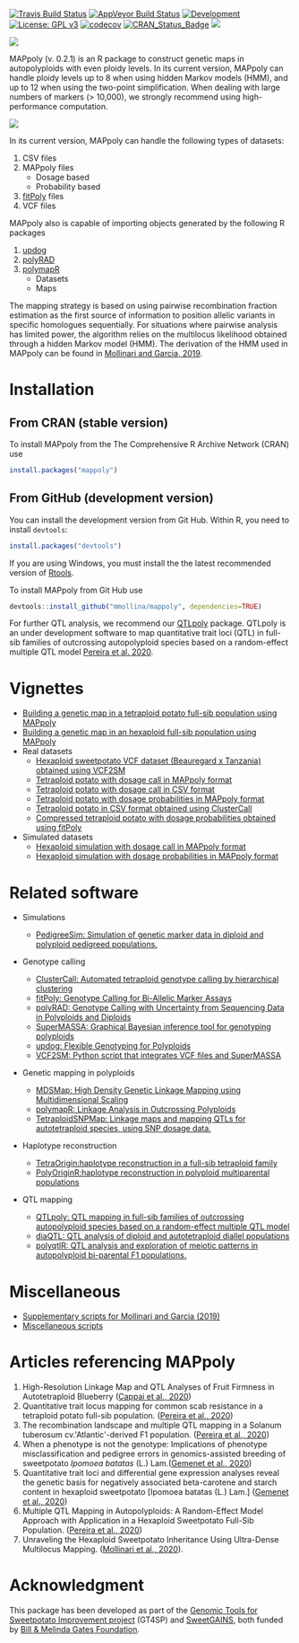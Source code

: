 [![Travis Build Status](https://travis-ci.org/mmollina/MAPpoly.svg?branch=master)](https://travis-ci.org/mmollina/MAPpoly) 
[![AppVeyor Build Status](https://ci.appveyor.com/api/projects/status/github/mmollina/mappoly?branch=master&svg=true)](https://ci.appveyor.com/project/mmollina/mappoly)
[![Development](https://img.shields.io/badge/development-active-blue.svg)](https://img.shields.io/badge/development-active-blue.svg)
[![License: GPL v3](https://img.shields.io/badge/License-GPL%20v3-blue.svg)](https://www.gnu.org/licenses/gpl-3.0)
[![codecov](https://codecov.io/github/mmollina/MAPpoly/branch/master/graphs/badge.svg)](https://codecov.io/github/mmollina/MAPpoly)
[![CRAN_Status_Badge](http://www.r-pkg.org/badges/version/mappoly)](https://cran.r-project.org/package=mappoly)
[![](http://cranlogs.r-pkg.org/badges/grand-total/mappoly)](https://cran.r-project.org/package=mappoly)

![](https://raw.githubusercontent.com/mmollina/MAPpoly/master/mappoly_hexsticker.png)

MAPpoly (v. 0.2.1) is an R package to construct genetic maps in autopolyploids with even ploidy levels. In its current version, MAPpoly can handle ploidy levels up to 8 when using hidden Markov models (HMM), and up to 12 when using the two-point simplification. When dealing with large numbers of markers (> 10,000), we strongly recommend using high-performance computation. 

![](https://raw.githubusercontent.com/mmollina/MAPpoly/master/mappoly.gif)


In its current version, MAPpoly can handle the following types of datasets:

1. CSV files 
2. MAPpoly files
    - Dosage based
    - Probability based
3. [fitPoly](https://CRAN.R-project.org/package=fitPoly) files
4. VCF files

MAPpoly also is capable of importing objects generated by the following R packages 

1. [updog](https://CRAN.R-project.org/package=updog)
2. [polyRAD](https://CRAN.R-project.org/package=polyRAD)
3. [polymapR](https://CRAN.R-project.org/package=polymapR)
    - Datasets
    - Maps

The mapping strategy is based on using pairwise recombination fraction estimation as the first source of information to position allelic variants in specific homologues sequentially. For situations where pairwise analysis has limited power, the algorithm relies on the multilocus likelihood obtained through a hidden Markov model (HMM). The derivation of the HMM used in MAPpoly can be found in [Mollinari and Garcia, 2019](https://doi.org/10.1534/g3.119.400378). 

# Installation

## From CRAN (stable version)

To install MAPpoly from the The Comprehensive R Archive Network (CRAN) use

```R
install.packages("mappoly")
```

## From GitHub (development version)

You can install the development version from Git Hub. Within R, you need to install `devtools`:

```R
install.packages("devtools")
```

If you are using Windows, you must install the the latest recommended version of [Rtools](https://cran.r-project.org/bin/windows/Rtools/).

To install MAPpoly from Git Hub use

```R
devtools::install_github("mmollina/mappoly", dependencies=TRUE)
```

For further QTL analysis, we recommend our [QTLpoly](https://github.com/guilherme-pereira/QTLpoly) package. QTLpoly is an under development software to map quantitative trait loci (QTL) in full-sib families of outcrossing autopolyploid species based on a random-effect multiple QTL model [Pereira et al. 2020](https://doi.org/10.1534/genetics.120.303080). 

# Vignettes
* [Building a genetic map in a tetraploid potato full-sib population using MAPpoly](https://rpubs.com/mmollin/tetra_mappoly_vignette)
* [Building a genetic map in an hexaploid full-sib population using MAPpoly](https://mmollina.github.io/tutorials/hexa_fake/haxaploid_map_construction.html)
* Real datasets
  * [Hexaploid sweetpotato VCF dataset (Beauregard x Tanzania) obtained using VCF2SM](https://github.com/mmollina/MAPpoly_vignettes/tree/master/data/BT)
  * [Tetraploid potato with dosage call in MAPpoly format](https://github.com/mmollina/MAPpoly_vignettes/blob/master/data/SolCAP_dosage)
  * [Tetraploid potato with dosage call in CSV format](https://github.com/mmollina/MAPpoly_vignettes/blob/master/data/tetra_solcap.csv)
  * [Tetraploid potato with dosage probabilities in MAPpoly format](https://github.com/mmollina/MAPpoly_vignettes/blob/master/data/SolCAP)
  * [Tetraploid potato in CSV format obtained using ClusterCall](https://raw.githubusercontent.com/mmollina/B2721_map/master/cluster_call/B2721_CC.csv)
  * [Compressed tetraploid potato with dosage probabilities obtained using fitPoly](https://github.com/mmollina/SCRI/raw/main/data/fitpoly_tetra_call/B2721_scores.zip)
* Simulated datasets
   * [Hexaploid simulation with dosage call in MAPpoly format](https://github.com/mmollina/MAPpoly_vignettes/blob/master/data/hexafake)
   * [Hexaploid simulation with dosage probabilities in MAPpoly format](https://github.com/mmollina/MAPpoly_vignettes/blob/master/data/hexafake_geno_dist)
   
  
# Related software

* Simulations
  * [PedigreeSim: Simulation of genetic marker data in diploid and polyploid pedigreed populations.](https://www.wur.nl/en/show/Software-PedigreeSim.htm)

* Genotype calling
  * [ClusterCall: Automated tetraploid genotype calling by hierarchical clustering](https://potatobreeding.cals.wisc.edu/software/)
  * [fitPoly: Genotype Calling for Bi-Allelic Marker Assays](https://CRAN.R-project.org/package=fitPoly)
  * [polyRAD: Genotype Calling with Uncertainty from Sequencing Data in Polyploids and Diploids](https://CRAN.R-project.org/package=polyRAD)
  * [SuperMASSA: Graphical Bayesian inference tool for genotyping polyploids](https://bitbucket.org/orserang/supermassa)
  * [updog: Flexible Genotyping for Polyploids](https://CRAN.R-project.org/package=updog)
  * [VCF2SM: Python script that integrates VCF files and SuperMASSA](https://github.com/guilherme-pereira/vcf2sm)
 
* Genetic mapping in polyploids
  * [MDSMap: High Density Genetic Linkage Mapping using Multidimensional Scaling](https://CRAN.R-project.org/package=MDSMap)
  * [polymapR: Linkage Analysis in Outcrossing Polyploids](https://CRAN.R-project.org/package=polymapR)
  * [TetraploidSNPMap: Linkage maps and mapping QTLs for autotetraploid species, using SNP dosage data.](https://www.bioss.ac.uk/knowledge/tetraploidmap/)
  
  
* Haplotype reconstruction
  * [TetraOrigin:haplotype reconstruction in a full-sib tetraploid family](https://github.com/chaozhi/TetraOrigin)
  * [PolyOriginR:haplotype reconstruction in polyploid multiparental populations](https://github.com/chaozhi/PolyOriginR)

* QTL mapping
  * [QTLpoly: QTL mapping in full-sib families of outcrossing autopolyploid species based on a random-effect multiple QTL model](https://github.com/guilherme-pereira/QTLpoly)
  * [diaQTL: QTL analysis of diploid and autotetraploid diallel populations](https://github.com/jendelman/diaQTL)
  * [polyqtlR: QTL analysis and exploration of meiotic patterns in autopolyploid bi-parental F1 populations.](https://cran.r-project.org/web/packages/polyqtlR/index.html)

# Miscellaneous
* [Supplementary scripts for Mollinari and Garcia (2019)](https://github.com/mmollina/Autopolyploid_Linkage)
* [Miscellaneous scripts](https://github.com/mmollina/MAPpoly_vignettes/blob/master/README.md)

# Articles referencing MAPpoly

1. High-Resolution Linkage Map and QTL Analyses of Fruit Firmness in Autotetraploid Blueberry ([Cappai et al., 2020](https://doi.org/10.3389/fpls.2020.562171))
2. Quantitative trait locus mapping for common scab resistance in a tetraploid potato full-sib population. ([Pereira et al., 2020](https://doi.org/10.1101/2020.10.24.353557))
3. The recombination landscape and multiple QTL mapping in a Solanum tuberosum cv.'Atlantic'-derived F1 population. ([Pereira et al., 2020](https://doi.org/10.1101/2020.08.24.265397))
4. When a phenotype is not the genotype: Implications of phenotype misclassification and pedigree errors in genomics-assisted breeding of sweetpotato *Ipomoea batatas* (L.) Lam.([Gemenet et al., 2020](https://doi.org/10.1101/747469 ))
5. Quantitative trait loci and differential gene expression analyses reveal the genetic basis for negatively associated beta-carotene and starch content in hexaploid sweetpotato [Ipomoea batatas (L.) Lam.] ([Gemenet et al., 2020](https://doi.org/10.1007/s00122-019-03437-7))
6. Multiple QTL Mapping in Autopolyploids: A Random-Effect Model Approach with Application in a Hexaploid Sweetpotato Full-Sib Population. ([Pereira et al., 2020](https://doi.org/10.1534/genetics.120.303080))
7. Unraveling the Hexaploid Sweetpotato Inheritance Using Ultra-Dense Multilocus Mapping. ([Mollinari et al., 2020](https://doi.org/10.1534/g3.119.400620)).

# Acknowledgment

This package has been developed as part of the [Genomic Tools for Sweetpotato Improvement project](https://sweetpotatogenomics.cals.ncsu.edu/) (GT4SP) and [SweetGAINS](https://cgspace.cgiar.org/handle/10568/106838), both funded by [Bill & Melinda Gates Foundation](https://www.gatesfoundation.org/).
